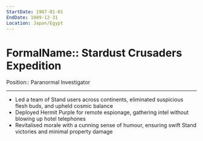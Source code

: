 ```yaml
---
StartDate: 1987-01-01
EndDate: 1989-12-31
Location: Japan/Egypt
---
```


# FormalName:: Stardust Crusaders Expedition
Position:: Paranormal Investigator

---
- Led a team of Stand users across continents, eliminated suspicious flesh buds, and upheld cosmic balance
- Deployed Hermit Purple for remote espionage, gathering intel without blowing up hotel telephones
- Revitalised morale with a cunning sense of humour, ensuring swift Stand victories and minimal property damage
